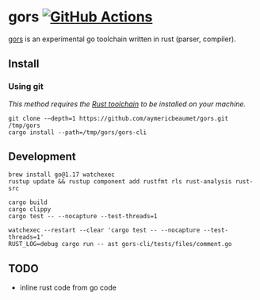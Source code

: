 # gors [![GitHub Actions](https://github.com/aymericbeaumet/gors/actions/workflows/ci.yml/badge.svg)](https://github.com/aymericbeaumet/gors/actions/workflows/ci.yml)

[gors](https://github.com/aymericbeaumet/gors) is an experimental go toolchain
written in rust (parser, compiler).

## Install

### Using git

_This method requires the [Rust
toolchain](https://www.rust-lang.org/tools/install) to be installed on your
machine._

```
git clone -–depth=1 https://github.com/aymericbeaumet/gors.git /tmp/gors
cargo install --path=/tmp/gors/gors-cli
```

## Development

```
brew install go@1.17 watchexec
rustup update && rustup component add rustfmt rls rust-analysis rust-src
```

```
cargo build
cargo clippy
cargo test -- --nocapture --test-threads=1

watchexec --restart --clear 'cargo test -- --nocapture --test-threads=1'
RUST_LOG=debug cargo run -- ast gors-cli/tests/files/comment.go
```

## TODO

- inline rust code from go code
